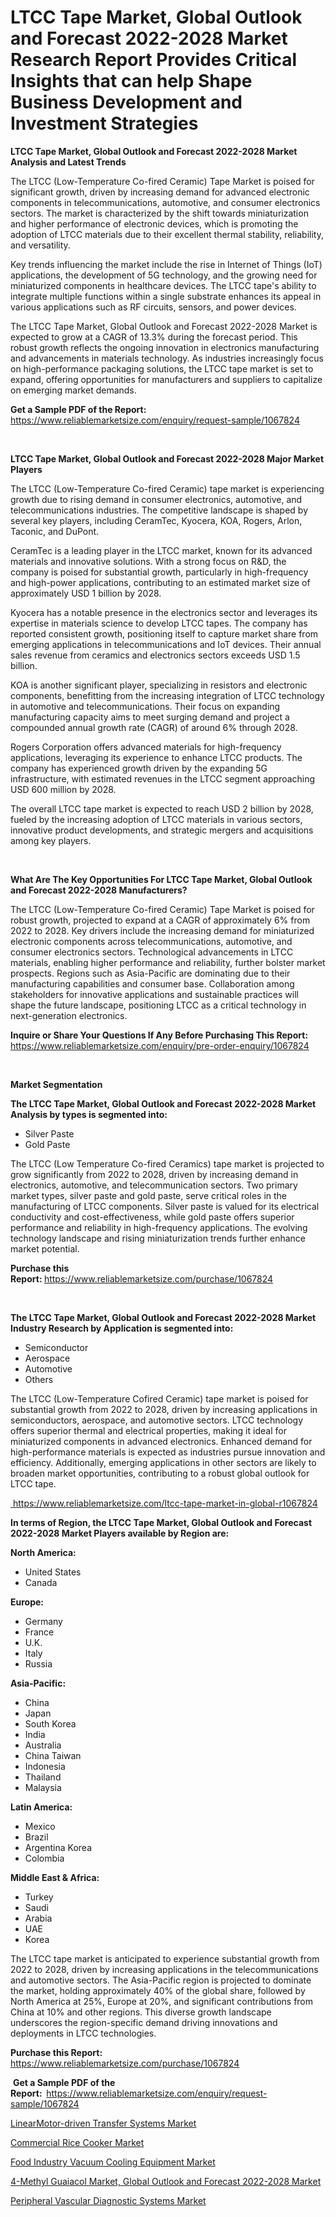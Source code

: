 <p><h1>LTCC Tape Market, Global Outlook and Forecast 2022-2028 Market Research Report Provides Critical Insights that can help Shape Business Development and Investment Strategies</h1></p><p><strong>LTCC Tape Market, Global Outlook and Forecast 2022-2028 Market Analysis and Latest Trends</strong></p>
<p><p>The LTCC (Low-Temperature Co-fired Ceramic) Tape Market is poised for significant growth, driven by increasing demand for advanced electronic components in telecommunications, automotive, and consumer electronics sectors. The market is characterized by the shift towards miniaturization and higher performance of electronic devices, which is promoting the adoption of LTCC materials due to their excellent thermal stability, reliability, and versatility.</p><p>Key trends influencing the market include the rise in Internet of Things (IoT) applications, the development of 5G technology, and the growing need for miniaturized components in healthcare devices. The LTCC tape's ability to integrate multiple functions within a single substrate enhances its appeal in various applications such as RF circuits, sensors, and power devices.</p><p>The LTCC Tape Market, Global Outlook and Forecast 2022-2028 Market is expected to grow at a CAGR of 13.3% during the forecast period. This robust growth reflects the ongoing innovation in electronics manufacturing and advancements in materials technology. As industries increasingly focus on high-performance packaging solutions, the LTCC tape market is set to expand, offering opportunities for manufacturers and suppliers to capitalize on emerging market demands.</p></p>
<p><strong>Get a Sample PDF of the Report:&nbsp;</strong> <a href="https://www.reliablemarketsize.com/enquiry/request-sample/1067824?utm_campaign=1140&utm_medium=2&utm_source=Github&utm_content=ia&utm_term=04122024&utm_id=ltcc-tape-market-global-outlook-and-forecast-2022-2028">https://www.reliablemarketsize.com/enquiry/request-sample/1067824</a></p>
<p>&nbsp;</p>
<p><strong>LTCC Tape Market, Global Outlook and Forecast 2022-2028 Major Market Players</strong></p>
<p><p>The LTCC (Low-Temperature Co-fired Ceramic) tape market is experiencing growth due to rising demand in consumer electronics, automotive, and telecommunications industries. The competitive landscape is shaped by several key players, including CeramTec, Kyocera, KOA, Rogers, Arlon, Taconic, and DuPont.</p><p>CeramTec is a leading player in the LTCC market, known for its advanced materials and innovative solutions. With a strong focus on R&D, the company is poised for substantial growth, particularly in high-frequency and high-power applications, contributing to an estimated market size of approximately USD 1 billion by 2028. </p><p>Kyocera has a notable presence in the electronics sector and leverages its expertise in materials science to develop LTCC tapes. The company has reported consistent growth, positioning itself to capture market share from emerging applications in telecommunications and IoT devices. Their annual sales revenue from ceramics and electronics sectors exceeds USD 1.5 billion.</p><p>KOA is another significant player, specializing in resistors and electronic components, benefitting from the increasing integration of LTCC technology in automotive and telecommunications. Their focus on expanding manufacturing capacity aims to meet surging demand and project a compounded annual growth rate (CAGR) of around 6% through 2028.</p><p>Rogers Corporation offers advanced materials for high-frequency applications, leveraging its experience to enhance LTCC products. The company has experienced growth driven by the expanding 5G infrastructure, with estimated revenues in the LTCC segment approaching USD 600 million by 2028.</p><p>The overall LTCC tape market is expected to reach USD 2 billion by 2028, fueled by the increasing adoption of LTCC materials in various sectors, innovative product developments, and strategic mergers and acquisitions among key players.</p></p>
<p>&nbsp;</p>
<p><strong>What Are The Key Opportunities For LTCC Tape Market, Global Outlook and Forecast 2022-2028 Manufacturers?</strong></p>
<p><p>The LTCC (Low-Temperature Co-fired Ceramic) Tape Market is poised for robust growth, projected to expand at a CAGR of approximately 6% from 2022 to 2028. Key drivers include the increasing demand for miniaturized electronic components across telecommunications, automotive, and consumer electronics sectors. Technological advancements in LTCC materials, enabling higher performance and reliability, further bolster market prospects. Regions such as Asia-Pacific are dominating due to their manufacturing capabilities and consumer base. Collaboration among stakeholders for innovative applications and sustainable practices will shape the future landscape, positioning LTCC as a critical technology in next-generation electronics.</p></p>
<p><strong>Inquire or Share Your Questions If Any Before Purchasing This Report:</strong> <a href="https://www.reliablemarketsize.com/enquiry/pre-order-enquiry/1067824?utm_campaign=1140&utm_medium=2&utm_source=Github&utm_content=ia&utm_term=04122024&utm_id=ltcc-tape-market-global-outlook-and-forecast-2022-2028">https://www.reliablemarketsize.com/enquiry/pre-order-enquiry/1067824</a></p>
<p>&nbsp;</p>
<p><strong>Market Segmentation</strong></p>
<p><strong>The LTCC Tape Market, Global Outlook and Forecast 2022-2028 Market Analysis by types is segmented into:</strong></p>
<p><ul><li>Silver Paste</li><li>Gold Paste</li></ul></p>
<p><p>The LTCC (Low Temperature Co-fired Ceramics) tape market is projected to grow significantly from 2022 to 2028, driven by increasing demand in electronics, automotive, and telecommunication sectors. Two primary market types, silver paste and gold paste, serve critical roles in the manufacturing of LTCC components. Silver paste is valued for its electrical conductivity and cost-effectiveness, while gold paste offers superior performance and reliability in high-frequency applications. The evolving technology landscape and rising miniaturization trends further enhance market potential.</p></p>
<p><strong>Purchase this Report:&nbsp;</strong><a href="https://www.reliablemarketsize.com/purchase/1067824?utm_campaign=1140&utm_medium=2&utm_source=Github&utm_content=ia&utm_term=04122024&utm_id=ltcc-tape-market-global-outlook-and-forecast-2022-2028">https://www.reliablemarketsize.com/purchase/1067824</a></p>
<p>&nbsp;</p>
<p><strong>The LTCC Tape Market, Global Outlook and Forecast 2022-2028 Market Industry Research by Application is segmented into:</strong></p>
<p><ul><li>Semiconductor</li><li>Aerospace</li><li>Automotive</li><li>Others</li></ul></p>
<p><p>The LTCC (Low-Temperature Cofired Ceramic) tape market is poised for substantial growth from 2022 to 2028, driven by increasing applications in semiconductors, aerospace, and automotive sectors. LTCC technology offers superior thermal and electrical properties, making it ideal for miniaturized components in advanced electronics. Enhanced demand for high-performance materials is expected as industries pursue innovation and efficiency. Additionally, emerging applications in other sectors are likely to broaden market opportunities, contributing to a robust global outlook for LTCC tape.</p></p>
<p><a href="https://www.reliablemarketsize.com/ltcc-tape-market-in-global-r1067824?utm_campaign=1140&utm_medium=2&utm_source=Github&utm_content=ia&utm_term=04122024&utm_id=ltcc-tape-market-global-outlook-and-forecast-2022-2028">&nbsp;https://www.reliablemarketsize.com/ltcc-tape-market-in-global-r1067824</a></p>
<p><strong>In terms of Region, the LTCC Tape Market, Global Outlook and Forecast 2022-2028 Market Players available by Region are:</strong></p>
<p>
    <p> <strong> North America: </strong>
        <ul>
            <li>United States</li>
            <li>Canada</li>
        </ul>
        </p> 
    <p> <strong> Europe: </strong>
        <ul>
            <li>Germany</li>
            <li>France</li>
            <li>U.K.</li>
            <li>Italy</li>
            <li>Russia</li>
        </ul>
        </p> 
    <p> <strong> Asia-Pacific: </strong>
        <ul>
            <li>China</li>
            <li>Japan</li>
            <li>South Korea</li>
            <li>India</li>
            <li>Australia</li>
            <li>China Taiwan</li>
            <li>Indonesia</li>
            <li>Thailand</li>
            <li>Malaysia</li>
        </ul>
        </p> 
    <p> <strong> Latin America: </strong>
        <ul>
            <li>Mexico</li>
            <li>Brazil</li>
            <li>Argentina Korea</li>
            <li>Colombia</li>
        </ul>
        </p> 
    <p> <strong> Middle East & Africa: </strong>
        <ul>
            <li>Turkey</li>
            <li>Saudi</li>
            <li>Arabia</li>
            <li>UAE</li>
            <li>Korea</li>
        </ul>
    </p>
    </p>
<p><p>The LTCC tape market is anticipated to experience substantial growth from 2022 to 2028, driven by increasing applications in the telecommunications and automotive sectors. The Asia-Pacific region is projected to dominate the market, holding approximately 40% of the global share, followed by North America at 25%, Europe at 20%, and significant contributions from China at 10% and other regions. This diverse growth landscape underscores the region-specific demand driving innovations and deployments in LTCC technologies.</p></p>
<p><strong>Purchase this Report: </strong><a href="https://www.reliablemarketsize.com/purchase/1067824?utm_campaign=1140&utm_medium=2&utm_source=Github&utm_content=ia&utm_term=04122024&utm_id=ltcc-tape-market-global-outlook-and-forecast-2022-2028">https://www.reliablemarketsize.com/purchase/1067824</a></p>
<p>&nbsp;<strong>Get a Sample PDF of the Report:&nbsp;&nbsp;</strong><a href="https://www.reliablemarketsize.com/enquiry/request-sample/1067824?utm_campaign=1140&utm_medium=2&utm_source=Github&utm_content=ia&utm_term=04122024&utm_id=ltcc-tape-market-global-outlook-and-forecast-2022-2028">https://www.reliablemarketsize.com/enquiry/request-sample/1067824</a></p>
<p><strong></strong></p>
<p><p><a href="https://issuu.com/reportprime-2/docs/linearmotor-driven-transfer-systems-market-size-20?utm_campaign=1140&utm_medium=2&utm_source=Github&utm_content=ia&utm_term=04122024&utm_id=ltcc-tape-market-global-outlook-and-forecast-2022-2028">LinearMotor-driven Transfer Systems Market</a></p><p><a href="https://issuu.com/reportprime-2/docs/commercial-rice-cooker-market-size-2030.pptx?utm_campaign=1140&utm_medium=2&utm_source=Github&utm_content=ia&utm_term=04122024&utm_id=ltcc-tape-market-global-outlook-and-forecast-2022-2028">Commercial Rice Cooker Market</a></p><p><a href="https://www.linkedin.com/pulse/food-industry-vacuum-cooling-equipment-market-trend-analysis-reveals-uozwe?utm_campaign=1140&utm_medium=2&utm_source=Github&utm_content=ia&utm_term=04122024&utm_id=ltcc-tape-market-global-outlook-and-forecast-2022-2028">Food Industry Vacuum Cooling Equipment Market</a></p><p><a href="https://github.com/AKSHATREPORTPRIME/Market-Research-Report-List-6/blob/main/4-methyl-guaiacol-market-global-outlook-and-forecast-2022-2028-market.md?utm_campaign=1140&utm_medium=2&utm_source=Github&utm_content=ia&utm_term=04122024&utm_id=ltcc-tape-market-global-outlook-and-forecast-2022-2028">4-Methyl Guaiacol Market, Global Outlook and Forecast 2022-2028 Market</a></p><p><a href="https://www.linkedin.com/pulse/understanding-peripheral-vascular-diagnostic-systems-market-comprehensive-y16mc?utm_campaign=1140&utm_medium=2&utm_source=Github&utm_content=ia&utm_term=04122024&utm_id=ltcc-tape-market-global-outlook-and-forecast-2022-2028">Peripheral Vascular Diagnostic Systems Market</a></p></p>
